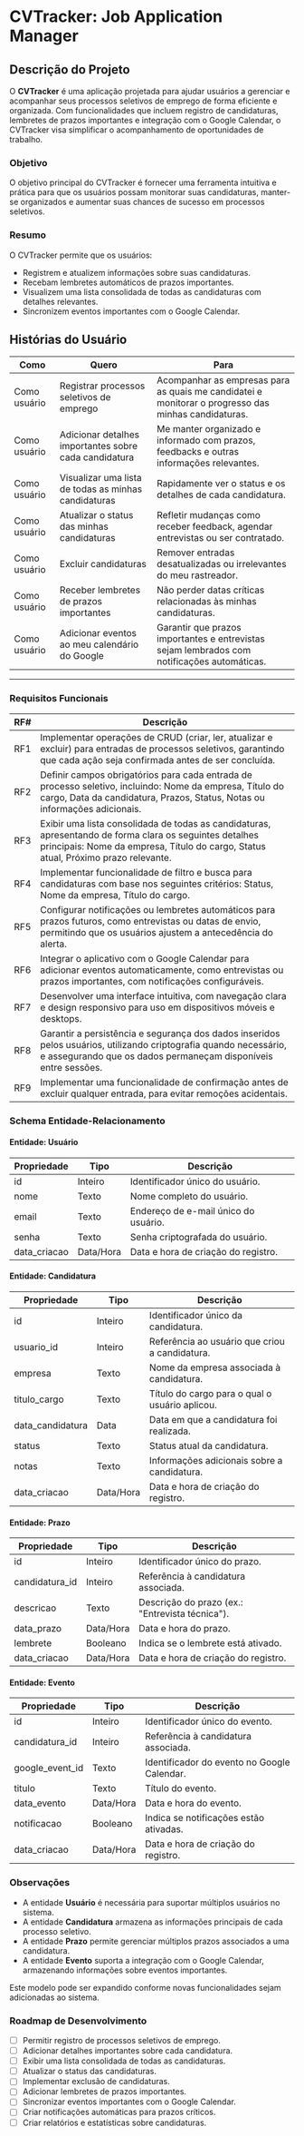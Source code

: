 # CVTracker: Job Application Manager

## Descrição do Projeto

O **CVTracker** é uma aplicação projetada para ajudar usuários a gerenciar e acompanhar seus processos seletivos de emprego de forma eficiente e organizada. Com funcionalidades que incluem registro de candidaturas, lembretes de prazos importantes e integração com o Google Calendar, o CVTracker visa simplificar o acompanhamento de oportunidades de trabalho.

### Objetivo

O objetivo principal do CVTracker é fornecer uma ferramenta intuitiva e prática para que os usuários possam monitorar suas candidaturas, manter-se organizados e aumentar suas chances de sucesso em processos seletivos.

### Resumo

O CVTracker permite que os usuários:

- Registrem e atualizem informações sobre suas candidaturas.
- Recebam lembretes automáticos de prazos importantes.
- Visualizem uma lista consolidada de todas as candidaturas com detalhes relevantes.
- Sincronizem eventos importantes com o Google Calendar.

## Histórias do Usuário

| **Como**                     | **Quero**                                      | **Para**                                                                 |
|-------------------------------|-----------------------------------------------|--------------------------------------------------------------------------|
| Como usuário                 | Registrar processos seletivos de emprego      | Acompanhar as empresas para as quais me candidatei e monitorar o progresso das minhas candidaturas. |
| Como usuário                 | Adicionar detalhes importantes sobre cada candidatura | Me manter organizado e informado com prazos, feedbacks e outras informações relevantes. |
| Como usuário                 | Visualizar uma lista de todas as minhas candidaturas | Rapidamente ver o status e os detalhes de cada candidatura.             |
| Como usuário                 | Atualizar o status das minhas candidaturas    | Refletir mudanças como receber feedback, agendar entrevistas ou ser contratado. |
| Como usuário                 | Excluir candidaturas                         | Remover entradas desatualizadas ou irrelevantes do meu rastreador.       |
| Como usuário                 | Receber lembretes de prazos importantes       | Não perder datas críticas relacionadas às minhas candidaturas.           |
| Como usuário                 | Adicionar eventos ao meu calendário do Google | Garantir que prazos importantes e entrevistas sejam lembrados com notificações automáticas. |

---

### Requisitos Funcionais

| **RF#** | **Descrição**                                                                                                                                                                                                 |
|---------|---------------------------------------------------------------------------------------------------------------------------------------------------------------------------------------------------------------|
| RF1     | Implementar operações de CRUD (criar, ler, atualizar e excluir) para entradas de processos seletivos, garantindo que cada ação seja confirmada antes de ser concluída. |
| RF2     | Definir campos obrigatórios para cada entrada de processo seletivo, incluindo: Nome da empresa, Título do cargo, Data da candidatura, Prazos, Status, Notas ou informações adicionais. |
| RF3     | Exibir uma lista consolidada de todas as candidaturas, apresentando de forma clara os seguintes detalhes principais: Nome da empresa, Título do cargo, Status atual, Próximo prazo relevante. |
| RF4     | Implementar funcionalidade de filtro e busca para candidaturas com base nos seguintes critérios: Status, Nome da empresa, Título do cargo. |
| RF5     | Configurar notificações ou lembretes automáticos para prazos futuros, como entrevistas ou datas de envio, permitindo que os usuários ajustem a antecedência do alerta. |
| RF6     | Integrar o aplicativo com o Google Calendar para adicionar eventos automaticamente, como entrevistas ou prazos importantes, com notificações configuráveis. |
| RF7     | Desenvolver uma interface intuitiva, com navegação clara e design responsivo para uso em dispositivos móveis e desktops. |
| RF8     | Garantir a persistência e segurança dos dados inseridos pelos usuários, utilizando criptografia quando necessário, e assegurando que os dados permaneçam disponíveis entre sessões. |
| RF9     | Implementar uma funcionalidade de confirmação antes de excluir qualquer entrada, para evitar remoções acidentais. |

### Schema Entidade-Relacionamento

#### Entidade: Usuário

| **Propriedade** | **Tipo**       | **Descrição**                                   |
|------------------|---------------|-------------------------------------------------|
| id              | Inteiro       | Identificador único do usuário.                |
| nome            | Texto         | Nome completo do usuário.                      |
| email           | Texto         | Endereço de e-mail único do usuário.           |
| senha           | Texto         | Senha criptografada do usuário.                |
| data_criacao    | Data/Hora     | Data e hora de criação do registro.            |

#### Entidade: Candidatura

| **Propriedade** | **Tipo**       | **Descrição**                                   |
|------------------|---------------|-------------------------------------------------|
| id              | Inteiro       | Identificador único da candidatura.            |
| usuario_id      | Inteiro       | Referência ao usuário que criou a candidatura. |
| empresa         | Texto         | Nome da empresa associada à candidatura.       |
| titulo_cargo    | Texto         | Título do cargo para o qual o usuário aplicou. |
| data_candidatura| Data          | Data em que a candidatura foi realizada.       |
| status          | Texto         | Status atual da candidatura.                   |
| notas           | Texto         | Informações adicionais sobre a candidatura.    |
| data_criacao    | Data/Hora     | Data e hora de criação do registro.            |

#### Entidade: Prazo

| **Propriedade** | **Tipo**       | **Descrição**                                   |
|------------------|---------------|-------------------------------------------------|
| id              | Inteiro       | Identificador único do prazo.                  |
| candidatura_id  | Inteiro       | Referência à candidatura associada.            |
| descricao       | Texto         | Descrição do prazo (ex.: "Entrevista técnica").|
| data_prazo      | Data/Hora     | Data e hora do prazo.                          |
| lembrete        | Booleano      | Indica se o lembrete está ativado.             |
| data_criacao    | Data/Hora     | Data e hora de criação do registro.            |

#### Entidade: Evento

| **Propriedade** | **Tipo**       | **Descrição**                                   |
|------------------|---------------|-------------------------------------------------|
| id              | Inteiro       | Identificador único do evento.                 |
| candidatura_id  | Inteiro       | Referência à candidatura associada.            |
| google_event_id | Texto         | Identificador do evento no Google Calendar.    |
| titulo          | Texto         | Título do evento.                              |
| data_evento     | Data/Hora     | Data e hora do evento.                         |
| notificacao     | Booleano      | Indica se notificações estão ativadas.         |
| data_criacao    | Data/Hora     | Data e hora de criação do registro.            |

### Observações

- A entidade **Usuário** é necessária para suportar múltiplos usuários no sistema.
- A entidade **Candidatura** armazena as informações principais de cada processo seletivo.
- A entidade **Prazo** permite gerenciar múltiplos prazos associados a uma candidatura.
- A entidade **Evento** suporta a integração com o Google Calendar, armazenando informações sobre eventos importantes.

Este modelo pode ser expandido conforme novas funcionalidades sejam adicionadas ao sistema.

### Roadmap de Desenvolvimento

- [ ] Permitir registro de processos seletivos de emprego.
- [ ] Adicionar detalhes importantes sobre cada candidatura.
- [ ] Exibir uma lista consolidada de todas as candidaturas.
- [ ] Atualizar o status das candidaturas.
- [ ] Implementar exclusão de candidaturas.
- [ ] Adicionar lembretes de prazos importantes.
- [ ] Sincronizar eventos importantes com o Google Calendar.
- [ ] Criar notificações automáticas para prazos críticos.
- [ ] Criar relatórios e estatísticas sobre candidaturas.
